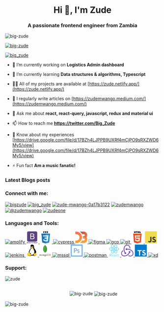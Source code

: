 <h1 align="center">Hi 👋, I'm Zude</h1>
<h3 align="center">A passionate frontend engineer from Zambia</h3>

<p align="left"> <img src="https://komarev.com/ghpvc/?username=big-zude&label=Profile%20views&color=0e75b6&style=flat" alt="big-zude" /> </p>

<p align="left"> <a href="https://github.com/ryo-ma/github-profile-trophy"><img src="https://github-profile-trophy.vercel.app/?username=big-zude" alt="big-zude" /></a> </p>

<p align="left"> <a href="https://twitter.com/big_zude" target="blank"><img src="https://img.shields.io/twitter/follow/big_zude?logo=twitter&style=for-the-badge" alt="big_zude" /></a> </p>

- 🔭 I’m currently working on **Logistics Admin dashboard**

- 🌱 I’m currently learning **Data structures & algorithms, Typescript**

- 👨‍💻 All of my projects are available at [https://zude.netlify.app/](https://zude.netlify.app/)

- 📝 I regularly write articles on [https://zudemwango.medium.com/](https://zudemwango.medium.com/)

- 💬 Ask me about **react, react-query, javascript, redux and material ui**

- 📫 How to reach me **https://twitter.com/Big_Zude**

- 📄 Know about my experiences [https://drive.google.com/file/d/17BZh4LJPPB9UXRf4mCjPO9sRXZWD6My5/view](https://drive.google.com/file/d/17BZh4LJPPB9UXRf4mCjPO9sRXZWD6My5/view)

- ⚡ Fun fact **Am a music fanatic!**

### Latest Blogs posts
<!-- BLOG-POST-LIST:START -->
<!-- BLOG-POST-LIST:END -->

<h3 align="left">Connect with me:</h3>
<p align="left">
<a href="https://dev.to/bigzude" target="blank"><img align="center" src="https://cdn.jsdelivr.net/npm/simple-icons@3.0.1/icons/dev-dot-to.svg" alt="bigzude" height="30" width="40" /></a>
<a href="https://twitter.com/big_zude" target="blank"><img align="center" src="https://raw.githubusercontent.com/rahuldkjain/github-profile-readme-generator/master/src/images/icons/Social/twitter.svg" alt="big_zude" height="30" width="40" /></a>
<a href="https://linkedin.com/in/zude-mwango-0a17b3122" target="blank"><img align="center" src="https://raw.githubusercontent.com/rahuldkjain/github-profile-readme-generator/master/src/images/icons/Social/linked-in-alt.svg" alt="zude-mwango-0a17b3122" height="30" width="40" /></a>
<a href="https://www.behance.net/zudemwango" target="blank"><img align="center" src="https://raw.githubusercontent.com/rahuldkjain/github-profile-readme-generator/master/src/images/icons/Social/behance.svg" alt="zudemwango" height="30" width="40" /></a>
<a href="https://medium.com/@zudemwango" target="blank"><img align="center" src="https://raw.githubusercontent.com/rahuldkjain/github-profile-readme-generator/master/src/images/icons/Social/medium.svg" alt="@zudemwango" height="30" width="40" /></a>
<a href="https://www.leetcode.com/zudeone" target="blank"><img align="center" src="https://raw.githubusercontent.com/rahuldkjain/github-profile-readme-generator/master/src/images/icons/Social/leet-code.svg" alt="zudeone" height="30" width="40" /></a>
</p>

<h3 align="left">Languages and Tools:</h3>
<p align="left"> <a href="https://aws.amazon.com/amplify/" target="_blank"> <img src="https://docs.amplify.aws/assets/logo-dark.svg" alt="amplify" width="40" height="40"/> </a> <a href="https://getbootstrap.com" target="_blank"> <img src="https://raw.githubusercontent.com/devicons/devicon/master/icons/bootstrap/bootstrap-plain-wordmark.svg" alt="bootstrap" width="40" height="40"/> </a> <a href="https://www.w3schools.com/css/" target="_blank"> <img src="https://raw.githubusercontent.com/devicons/devicon/master/icons/css3/css3-original-wordmark.svg" alt="css3" width="40" height="40"/> </a> <a href="https://www.cypress.io" target="_blank"> <img src="https://raw.githubusercontent.com/simple-icons/simple-icons/6e46ec1fc23b60c8fd0d2f2ff46db82e16dbd75f/icons/cypress.svg" alt="cypress" width="40" height="40"/> </a> <a href="https://d3js.org/" target="_blank"> <img src="https://raw.githubusercontent.com/devicons/devicon/master/icons/d3js/d3js-original.svg" alt="d3js" width="40" height="40"/> </a> <a href="https://www.figma.com/" target="_blank"> <img src="https://www.vectorlogo.zone/logos/figma/figma-icon.svg" alt="figma" width="40" height="40"/> </a> <a href="https://cloud.google.com" target="_blank"> <img src="https://www.vectorlogo.zone/logos/google_cloud/google_cloud-icon.svg" alt="gcp" width="40" height="40"/> </a> <a href="https://git-scm.com/" target="_blank"> <img src="https://www.vectorlogo.zone/logos/git-scm/git-scm-icon.svg" alt="git" width="40" height="40"/> </a> <a href="https://www.w3.org/html/" target="_blank"> <img src="https://raw.githubusercontent.com/devicons/devicon/master/icons/html5/html5-original-wordmark.svg" alt="html5" width="40" height="40"/> </a> <a href="https://developer.mozilla.org/en-US/docs/Web/JavaScript" target="_blank"> <img src="https://raw.githubusercontent.com/devicons/devicon/master/icons/javascript/javascript-original.svg" alt="javascript" width="40" height="40"/> </a> <a href="https://www.jenkins.io" target="_blank"> <img src="https://www.vectorlogo.zone/logos/jenkins/jenkins-icon.svg" alt="jenkins" width="40" height="40"/> </a> <a href="https://www.linux.org/" target="_blank"> <img src="https://raw.githubusercontent.com/devicons/devicon/master/icons/linux/linux-original.svg" alt="linux" width="40" height="40"/> </a> <a href="https://www.mongodb.com/" target="_blank"> <img src="https://raw.githubusercontent.com/devicons/devicon/master/icons/mongodb/mongodb-original-wordmark.svg" alt="mongodb" width="40" height="40"/> </a> <a href="https://www.microsoft.com/en-us/sql-server" target="_blank"> <img src="https://www.svgrepo.com/show/303229/microsoft-sql-server-logo.svg" alt="mssql" width="40" height="40"/> </a> <a href="https://www.photoshop.com/en" target="_blank"> <img src="https://raw.githubusercontent.com/devicons/devicon/master/icons/photoshop/photoshop-line.svg" alt="photoshop" width="40" height="40"/> </a> <a href="https://postman.com" target="_blank"> <img src="https://www.vectorlogo.zone/logos/getpostman/getpostman-icon.svg" alt="postman" width="40" height="40"/> </a> <a href="https://reactjs.org/" target="_blank"> <img src="https://raw.githubusercontent.com/devicons/devicon/master/icons/react/react-original-wordmark.svg" alt="react" width="40" height="40"/> </a> <a href="https://redux.js.org" target="_blank"> <img src="https://raw.githubusercontent.com/devicons/devicon/master/icons/redux/redux-original.svg" alt="redux" width="40" height="40"/> </a> <a href="https://www.typescriptlang.org/" target="_blank"> <img src="https://raw.githubusercontent.com/devicons/devicon/master/icons/typescript/typescript-original.svg" alt="typescript" width="40" height="40"/> </a> <a href="https://www.adobe.com/products/xd.html" target="_blank"> <img src="https://cdn.worldvectorlogo.com/logos/adobe-xd.svg" alt="xd" width="40" height="40"/> </a> </p>

<h3 align="left">Support:</h3>
<p><a href="https://www.buymeacoffee.com/zude"> <img align="left" src="https://cdn.buymeacoffee.com/buttons/v2/default-yellow.png" height="50" width="210" alt="zude" /></a></p><br><br>

<p><img align="left" src="https://github-readme-stats.vercel.app/api/top-langs?username=big-zude&show_icons=true&locale=en&layout=compact" alt="big-zude" /></p>

<p>&nbsp;<img align="center" src="https://github-readme-stats.vercel.app/api?username=big-zude&show_icons=true&locale=en" alt="big-zude" /></p>

<p><img align="center" src="https://github-readme-streak-stats.herokuapp.com/?user=big-zude&" alt="big-zude" /></p>
